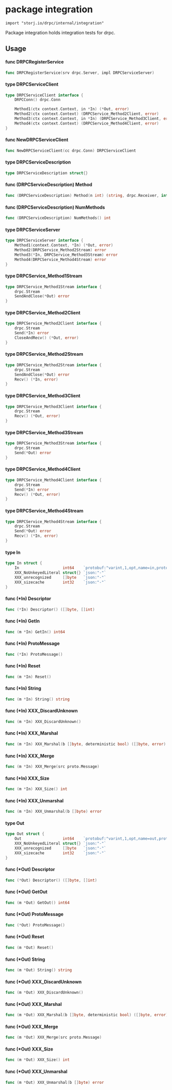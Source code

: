 # package integration

`import "storj.io/drpc/internal/integration"`

Package integration holds integration tests for drpc.

## Usage

#### func  DRPCRegisterService

```go
func DRPCRegisterService(srv drpc.Server, impl DRPCServiceServer)
```

#### type DRPCServiceClient

```go
type DRPCServiceClient interface {
	DRPCConn() drpc.Conn

	Method1(ctx context.Context, in *In) (*Out, error)
	Method2(ctx context.Context) (DRPCService_Method2Client, error)
	Method3(ctx context.Context, in *In) (DRPCService_Method3Client, error)
	Method4(ctx context.Context) (DRPCService_Method4Client, error)
}
```


#### func  NewDRPCServiceClient

```go
func NewDRPCServiceClient(cc drpc.Conn) DRPCServiceClient
```

#### type DRPCServiceDescription

```go
type DRPCServiceDescription struct{}
```


#### func (DRPCServiceDescription) Method

```go
func (DRPCServiceDescription) Method(n int) (string, drpc.Receiver, interface{}, bool)
```

#### func (DRPCServiceDescription) NumMethods

```go
func (DRPCServiceDescription) NumMethods() int
```

#### type DRPCServiceServer

```go
type DRPCServiceServer interface {
	Method1(context.Context, *In) (*Out, error)
	Method2(DRPCService_Method2Stream) error
	Method3(*In, DRPCService_Method3Stream) error
	Method4(DRPCService_Method4Stream) error
}
```


#### type DRPCService_Method1Stream

```go
type DRPCService_Method1Stream interface {
	drpc.Stream
	SendAndClose(*Out) error
}
```


#### type DRPCService_Method2Client

```go
type DRPCService_Method2Client interface {
	drpc.Stream
	Send(*In) error
	CloseAndRecv() (*Out, error)
}
```


#### type DRPCService_Method2Stream

```go
type DRPCService_Method2Stream interface {
	drpc.Stream
	SendAndClose(*Out) error
	Recv() (*In, error)
}
```


#### type DRPCService_Method3Client

```go
type DRPCService_Method3Client interface {
	drpc.Stream
	Recv() (*Out, error)
}
```


#### type DRPCService_Method3Stream

```go
type DRPCService_Method3Stream interface {
	drpc.Stream
	Send(*Out) error
}
```


#### type DRPCService_Method4Client

```go
type DRPCService_Method4Client interface {
	drpc.Stream
	Send(*In) error
	Recv() (*Out, error)
}
```


#### type DRPCService_Method4Stream

```go
type DRPCService_Method4Stream interface {
	drpc.Stream
	Send(*Out) error
	Recv() (*In, error)
}
```


#### type In

```go
type In struct {
	In                   int64    `protobuf:"varint,1,opt,name=in,proto3" json:"in,omitempty"`
	XXX_NoUnkeyedLiteral struct{} `json:"-"`
	XXX_unrecognized     []byte   `json:"-"`
	XXX_sizecache        int32    `json:"-"`
}
```


#### func (*In) Descriptor

```go
func (*In) Descriptor() ([]byte, []int)
```

#### func (*In) GetIn

```go
func (m *In) GetIn() int64
```

#### func (*In) ProtoMessage

```go
func (*In) ProtoMessage()
```

#### func (*In) Reset

```go
func (m *In) Reset()
```

#### func (*In) String

```go
func (m *In) String() string
```

#### func (*In) XXX_DiscardUnknown

```go
func (m *In) XXX_DiscardUnknown()
```

#### func (*In) XXX_Marshal

```go
func (m *In) XXX_Marshal(b []byte, deterministic bool) ([]byte, error)
```

#### func (*In) XXX_Merge

```go
func (m *In) XXX_Merge(src proto.Message)
```

#### func (*In) XXX_Size

```go
func (m *In) XXX_Size() int
```

#### func (*In) XXX_Unmarshal

```go
func (m *In) XXX_Unmarshal(b []byte) error
```

#### type Out

```go
type Out struct {
	Out                  int64    `protobuf:"varint,1,opt,name=out,proto3" json:"out,omitempty"`
	XXX_NoUnkeyedLiteral struct{} `json:"-"`
	XXX_unrecognized     []byte   `json:"-"`
	XXX_sizecache        int32    `json:"-"`
}
```


#### func (*Out) Descriptor

```go
func (*Out) Descriptor() ([]byte, []int)
```

#### func (*Out) GetOut

```go
func (m *Out) GetOut() int64
```

#### func (*Out) ProtoMessage

```go
func (*Out) ProtoMessage()
```

#### func (*Out) Reset

```go
func (m *Out) Reset()
```

#### func (*Out) String

```go
func (m *Out) String() string
```

#### func (*Out) XXX_DiscardUnknown

```go
func (m *Out) XXX_DiscardUnknown()
```

#### func (*Out) XXX_Marshal

```go
func (m *Out) XXX_Marshal(b []byte, deterministic bool) ([]byte, error)
```

#### func (*Out) XXX_Merge

```go
func (m *Out) XXX_Merge(src proto.Message)
```

#### func (*Out) XXX_Size

```go
func (m *Out) XXX_Size() int
```

#### func (*Out) XXX_Unmarshal

```go
func (m *Out) XXX_Unmarshal(b []byte) error
```
